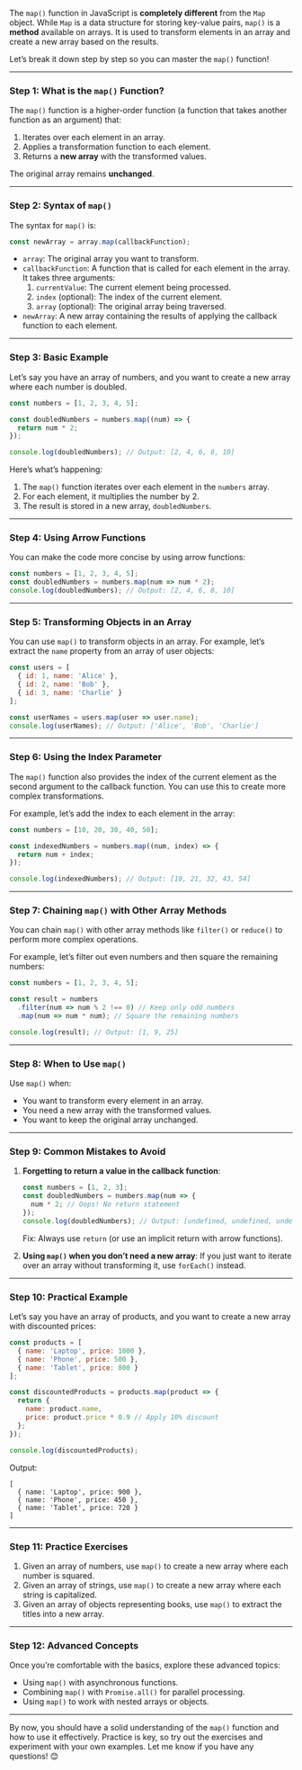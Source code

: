 The `map()` function in JavaScript is **completely different** from the `Map` object. While `Map` is a data structure for storing key-value pairs, `map()` is a **method** available on arrays. It is used to transform elements in an array and create a new array based on the results.

Let’s break it down step by step so you can master the `map()` function!

---

### **Step 1: What is the `map()` Function?**
The `map()` function is a higher-order function (a function that takes another function as an argument) that:
1. Iterates over each element in an array.
2. Applies a transformation function to each element.
3. Returns a **new array** with the transformed values.

The original array remains **unchanged**.

---

### **Step 2: Syntax of `map()`**
The syntax for `map()` is:

```javascript
const newArray = array.map(callbackFunction);
```

- `array`: The original array you want to transform.
- `callbackFunction`: A function that is called for each element in the array. It takes three arguments:
  1. `currentValue`: The current element being processed.
  2. `index` (optional): The index of the current element.
  3. `array` (optional): The original array being traversed.
- `newArray`: A new array containing the results of applying the callback function to each element.

---

### **Step 3: Basic Example**
Let’s say you have an array of numbers, and you want to create a new array where each number is doubled.

```javascript
const numbers = [1, 2, 3, 4, 5];

const doubledNumbers = numbers.map((num) => {
  return num * 2;
});

console.log(doubledNumbers); // Output: [2, 4, 6, 8, 10]
```

Here’s what’s happening:
1. The `map()` function iterates over each element in the `numbers` array.
2. For each element, it multiplies the number by 2.
3. The result is stored in a new array, `doubledNumbers`.

---

### **Step 4: Using Arrow Functions**
You can make the code more concise by using arrow functions:

```javascript
const numbers = [1, 2, 3, 4, 5];
const doubledNumbers = numbers.map(num => num * 2);
console.log(doubledNumbers); // Output: [2, 4, 6, 8, 10]
```

---

### **Step 5: Transforming Objects in an Array**
You can use `map()` to transform objects in an array. For example, let’s extract the `name` property from an array of user objects:

```javascript
const users = [
  { id: 1, name: 'Alice' },
  { id: 2, name: 'Bob' },
  { id: 3, name: 'Charlie' }
];

const userNames = users.map(user => user.name);
console.log(userNames); // Output: ['Alice', 'Bob', 'Charlie']
```

---

### **Step 6: Using the Index Parameter**
The `map()` function also provides the index of the current element as the second argument to the callback function. You can use this to create more complex transformations.

For example, let’s add the index to each element in the array:

```javascript
const numbers = [10, 20, 30, 40, 50];

const indexedNumbers = numbers.map((num, index) => {
  return num + index;
});

console.log(indexedNumbers); // Output: [10, 21, 32, 43, 54]
```

---

### **Step 7: Chaining `map()` with Other Array Methods**
You can chain `map()` with other array methods like `filter()` or `reduce()` to perform more complex operations.

For example, let’s filter out even numbers and then square the remaining numbers:

```javascript
const numbers = [1, 2, 3, 4, 5];

const result = numbers
  .filter(num => num % 2 !== 0) // Keep only odd numbers
  .map(num => num * num); // Square the remaining numbers

console.log(result); // Output: [1, 9, 25]
```

---

### **Step 8: When to Use `map()`**
Use `map()` when:
- You want to transform every element in an array.
- You need a new array with the transformed values.
- You want to keep the original array unchanged.

---

### **Step 9: Common Mistakes to Avoid**
1. **Forgetting to return a value in the callback function**:
   ```javascript
   const numbers = [1, 2, 3];
   const doubledNumbers = numbers.map(num => {
     num * 2; // Oops! No return statement
   });
   console.log(doubledNumbers); // Output: [undefined, undefined, undefined]
   ```

   Fix: Always use `return` (or use an implicit return with arrow functions).

2. **Using `map()` when you don’t need a new array**:
   If you just want to iterate over an array without transforming it, use `forEach()` instead.

---

### **Step 10: Practical Example**
Let’s say you have an array of products, and you want to create a new array with discounted prices:

```javascript
const products = [
  { name: 'Laptop', price: 1000 },
  { name: 'Phone', price: 500 },
  { name: 'Tablet', price: 800 }
];

const discountedProducts = products.map(product => {
  return {
    name: product.name,
    price: product.price * 0.9 // Apply 10% discount
  };
});

console.log(discountedProducts);
```

Output:
```
[
  { name: 'Laptop', price: 900 },
  { name: 'Phone', price: 450 },
  { name: 'Tablet', price: 720 }
]
```

---

### **Step 11: Practice Exercises**
1. Given an array of numbers, use `map()` to create a new array where each number is squared.
2. Given an array of strings, use `map()` to create a new array where each string is capitalized.
3. Given an array of objects representing books, use `map()` to extract the titles into a new array.

---

### **Step 12: Advanced Concepts**
Once you’re comfortable with the basics, explore these advanced topics:
- Using `map()` with asynchronous functions.
- Combining `map()` with `Promise.all()` for parallel processing.
- Using `map()` to work with nested arrays or objects.

---

By now, you should have a solid understanding of the `map()` function and how to use it effectively. Practice is key, so try out the exercises and experiment with your own examples. Let me know if you have any questions! 😊